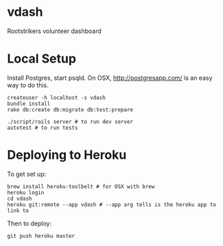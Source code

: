 vdash
=====

Rootstrikers volunteer dashboard


Local Setup
===========
Install Postgres, start psqld. On OSX, http://postgresapp.com/ is an easy way to do this.
```
createuser -h localhost -s vdash
bundle install
rake db:create db:migrate db:test:prepare

./script/rails server # to run dev server
autotest # to run tests
```


Deploying to Heroku
===================
To get set up:
```
brew install heroku-toolbelt # for OSX with brew
heroku login
cd vdash
heroku git:remote --app vdash # --app arg tells is the heroku app to link to
```

Then to deploy:
```
git push heroku master
```
